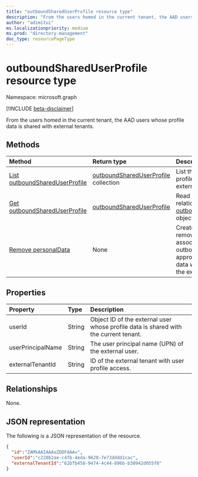 ```yaml
---
title: "outboundSharedUserProfile resource type"
description: "From the users homed in the current tenant, the AAD users whose profile data is shared with external tenants."
author: "adimitui"
ms.localizationpriority: medium
ms.prod: "directory-management"
doc_type: resourcePageType
---
```


# outboundSharedUserProfile resource type

Namespace: microsoft.graph

[!INCLUDE [beta-disclaimer](../../includes/beta-disclaimer.md)]

From the users homed in the current tenant, the AAD users whose profile data is shared with external tenants.

## Methods
|Method|Return type|Description|
|:---|:---|:---|
|[List outboundSharedUserProfile](../api/outboundSharedUserProfile-list.md)|[outboundSharedUserProfile](../resources/outboundSharedUserProfile.md) collection|List the AAD users whose profile data is shared with external tenants.|
|[Get outboundSharedUserProfile](../api/outboundSharedUserProfile-get.md)|[outboundSharedUserProfile](../resources/outboundSharedUserProfile.md)|Read the properties and relationships of a [outboundSharedUserProfile](../resources/outboundSharedUserProfile.md) object.|
|[Remove personalData](../api/outboundSharedUserProfile-remove.md)|None|Creates a request to remove all personal data associated with an outbound shared user. If approved, the personal data will be removed from the external tenant.|


## Properties
|Property|Type|Description|
|:---|:---|:---|
| userId | String | Object ID of the external user whose profile data is shared with the current tenant. |
| userPrincipalName | String | The user principal name (UPN) of the external user. |
| externalTenantId | String | ID of the external tenant with user profile access. |

## Relationships
None.

## JSON representation
The following is a JSON representation of the resource.
<!-- {
  "blockType": "resource",
  "keyProperty": "id",
  "@odata.type": "microsoft.graph.tenantRelationshipRoot",
  "openType": false
}
-->
``` json
{
  "id":"ZAMkAAIAAAoZDOFAAA=",
  "userId":"c228b2ae-c4fb-4eda-9620-7e73dddd1cac",
  "externalTenantId":"62bfb458-9474-4c44-896b-b30942d055f0"
}
```

